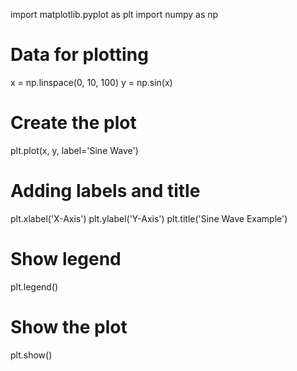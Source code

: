 import matplotlib.pyplot as plt
import numpy as np

# Data for plotting
x = np.linspace(0, 10, 100)
y = np.sin(x)

# Create the plot
plt.plot(x, y, label='Sine Wave')

# Adding labels and title
plt.xlabel('X-Axis')
plt.ylabel('Y-Axis')
plt.title('Sine Wave Example')

# Show legend
plt.legend()

# Show the plot
plt.show()
